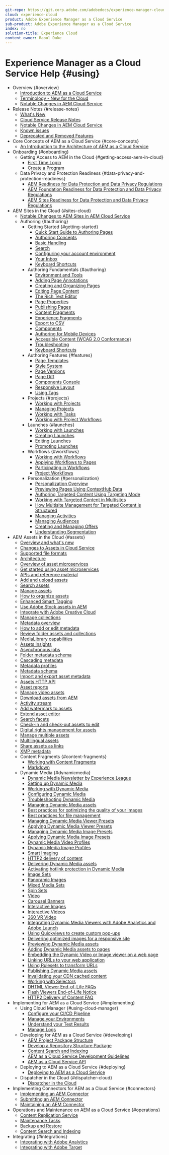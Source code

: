 ```yaml
---
git-repo: https://git.corp.adobe.com/adobedocs/experience-manager-cloud-service.en
cloud: experience-cloud
product: Adobe Experience Manager as a Cloud Service
sub-product: Adobe Experience Manager as a Cloud Service
index: no
solution-title: Experience Cloud
content owner: Raoul Duke
---
```


# Experience Manager as a Cloud Service Help {#using}

+ Overview {#overview}
  + [Introduction to AEM as a Cloud Service](overview/introduction.md)
  + [Terminology - New for the Cloud](overview/terminology.md)
  + [Notable Changes in AEM Cloud Service](release-notes/aem-cloud-changes.md)
+ Release Notes {#release-notes}
  + [What's New](release-notes/what-is-new.md)
  + [Cloud Service Release Notes](release-notes/release-notes.md)
  + [Notable Changes in AEM Cloud Service](release-notes/aem-cloud-changes.md)
  + [Known issues](release-notes/known-issues.md)
  + [Deprecated and Removed Features](release-notes/deprecated-removed-features.md)
+ Core Concepts of AEM as a Cloud Service {#core-concepts}
  + [An Introduction to the Architecture of AEM as a Cloud Service](core-concepts/architecture.md)
+ Onboarding {#onboarding}
  + Getting Access to AEM in the Cloud {#getting-access-aem-in-cloud}
    + [First Time Login](onboarding/getting-access-to-aem-in-cloud/first-time-login.md)
    + [Create a Program](onboarding/getting-access-to-aem-in-cloud/creating-a-program.md)
  + Data Privacy and Protection Readiness {#data-privacy-and-protection-readiness}
    + [AEM Readiness for Data Protection and Data Privacy Regulations](onboarding/data-privacy-and-protection-readiness/data-protection-and-privacy.md)
    + [AEM Foundation Readiness for Data Protection and Data Privacy Regulations](onboarding/data-privacy-and-protection-readiness/data-protection-and-privacy-foundation.md)
    + [AEM Sites Readiness for Data Protection and Data Privacy Regulations](onboarding/data-privacy-and-protection-readiness/data-protection-and-privacy-sites.md)
+ AEM Sites in the Cloud {#sites-cloud}
  + [Notable Changes to AEM Sites in AEM Cloud Service](sites-cloud/sites-cloud-changes.md)
  + Authoring {#authoring}
    + Getting Started {#getting-started}
      + [Quick Start Guide to Authoring Pages](sites-cloud/authoring/getting-started/quick-start.md)
      + [Authoring Concepts](sites-cloud/authoring/getting-started/concepts.md)
      + [Basic Handling](sites-cloud/authoring/getting-started/basic-handling.md)
      + [Search](sites-cloud/authoring/getting-started/search.md)
      + [Configuring your account environment](sites-cloud/authoring/getting-started/account-environment.md)
      + [Your Inbox](sites-cloud/authoring/getting-started/inbox.md)
      + [Keyboard Shortcuts](sites-cloud/authoring/getting-started/keyboard-shortcuts.md)
    + Authoring Fundamentals {#authoring}
      + [Environment and Tools](sites-cloud/authoring/fundamentals/environment-tools.md)
      + [Adding Page Annotations](sites-cloud/authoring/fundamentals/annotations.md)
      + [Creating and Organizing Pages](sites-cloud/authoring/fundamentals/organizing-pages.md)
      + [Editing Page Content](sites-cloud/authoring/fundamentals/editing-content.md)
      + [The Rich Text Editor](sites-cloud/authoring/fundamentals/rich-text-editor.md)
      + [Page Properties](sites-cloud/authoring/fundamentals/page-properties.md)
      + [Publishing Pages](sites-cloud/authoring/fundamentals/publishing-pages.md)
      + [Content Fragments](sites-cloud/authoring/fundamentals/content-fragments.md)
      + [Experience Fragments](sites-cloud/authoring/fundamentals/experience-fragments.md)
      + [Export to CSV](sites-cloud/authoring/fundamentals/csv-export.md)
      + [Components](sites-cloud/authoring/fundamentals/components.md)
      + [Authoring for Mobile Devices](sites-cloud/authoring/fundamentals/mobile.md)
      + [Accessible Content (WCAG 2.0 Conformance)](sites-cloud/authoring/fundamentals/accessible-content.md)
      + [Troubleshooting](sites-cloud/authoring/fundamentals/troubleshooting.md)
      + [Keyboard Shortcuts](sites-cloud/authoring/fundamentals/keyboard-shortcuts.md)
    + Authoring Features {#features}
      + [Page Templates](sites-cloud/authoring/features/templates.md)
      + [Style System](sites-cloud/authoring/features/style-system.md)
      + [Page Versions](sites-cloud/authoring/features/page-versions.md)
      + [Page Diff](sites-cloud/authoring/features/page-diff.md)
      + [Components Console](sites-cloud/authoring/features/components-console.md)
      + [Responsive Layout](sites-cloud/authoring/features/responsive-layout.md)
      + [Using Tags](sites-cloud/authoring/features/tags.md)
    + Projects {#projects}
      + [Working with Projects](sites-cloud/authoring/projects/overview.md)
      + [Managing Projects](sites-cloud/authoring/projects/managing.md)
      + [Working with Tasks](sites-cloud/authoring/projects/tasks.md)
      + [Working with Project Workflows](sites-cloud/authoring/projects/workflows.md)
    + Launches {#launches}
      + [Working with Launches](sites-cloud/authoring/launches/overview.md)
      + [Creating Launches](sites-cloud/authoring/launches/creating.md)
      + [Editing Launches](sites-cloud/authoring/launches/editing.md)
      + [Promoting Launches](sites-cloud/authoring/launches/promoting.md)
    + Workflows {#workflows}
      + [Working with Workflows](sites-cloud/authoring/workflows/overview.md)
      + [Applying Workflows to Pages](sites-cloud/authoring/workflows/applying.md)
      + [Participating in Workflows](sites-cloud/authoring/workflows/participating.md)
      + [Project Workflows](sites-cloud/authoring/projects/workflows.md)
    + Personalization {#personalization}
      + [Personalization Overview](sites-cloud/authoring/personalization/overview.md)
      + [Previewing Pages Using ContextHub Data](sites-cloud/authoring/personalization/contexthub.md)
      + [Authoring Targeted Content Using Targeting Mode](sites-cloud/authoring/personalization/targeted-content.md)
      + [Working with Targeted Content in Multisites](sites-cloud/authoring/personalization/multisite-targeted-content.md)
      + [How Multisite Management for Targeted Content is Structured](sites-cloud/authoring/personalization/multisite-structure.md)
      + [Managing Activities](sites-cloud/authoring/personalization/activities.md)
      + [Managing Audiences](sites-cloud/authoring/personalization/audiences.md)
      + [Creating and Managing Offers](sites-cloud/authoring/personalization/offers.md)
      + [Understanding Segmentation](sites-cloud/authoring/personalization/segmentation.md)
+ AEM Assets in the Cloud {#assets}
  + [Overview and what's new](/help/assets/whats-new-assets.md)
  + [Changes to Assets in Cloud Service](/help/assets/assets-cloud-changes.md)
  + [Supported file formats](/help/assets/file-format-support.md)
  + [Architecture](/help/assets/architecture.md)
  + [Overview of asset microservices](/help/assets/asset-microservices-overview.md)
  + [Get started using asset microservices](/help/assets/asset-microservices-configure-and-use.md)
  + [APIs and reference material](/help/assets/developer-reference-material-apis.md)
  + [Add and upload assets](/help/assets/add-assets.md)
  + [Search assets](/help/assets/search-assets.md)
  + [Manage assets](/help/assets/manage-digital-assets.md)
  + [How to organize assets](/help/assets/organize-assets.md)
  + [Enhanced Smart Tagging](/help/assets/enhanced-smart-tags.md)
  + [Use Adobe Stock assets in AEM](/help/assets/aem-assets-adobe-stock.md)
  + [Integrate with Adobe Creative Cloud](/help/assets/aem-cc-integration-best-practices.md)
  + [Manage collections](/help/assets/manage-collections.md)
  + [Metadata overview](/help/assets/metadata.md)
  + [How to add or edit metadata](/help/assets/meta-edit.md)
  + [Review folder assets and collections](/help/assets/bulk-approval.md)
  + [MediaLibrary capabilities](/help/assets/medialibrary.md)
  + [Assets Insights](/help/assets/assets-insights.md)
  + [Asynchronous jobs](/help/assets/asynchronous-jobs.md)
  + [Folder metadata schema](/help/assets/folder-metadata-schema.md)
  + [Cascading metadata](/help/assets/cascading-metadata.md)
  + [Metadata profiles](/help/assets/metadata-profiles.md)
  + [Metadata schema](/help/assets/metadata-schemas.md)
  + [Import and export asset metadata](/help/assets/metadata-import-export.md)
  + [Assets HTTP API](/help/assets/mac-api-assets.md)
  + [Asset reports](/help/assets/asset-reports.md)
  + [Manage video assets](/help/assets/manage-video-assets.md)
  + [Download assets from AEM](/help/assets/download-assets-from-aem.md)
  + [Activity stream](/help/assets/activity-stream.md)
  + [Add watermark to assets](/help/assets/add-watermark-to-assets.md)
  + [Extend asset editor](/help/assets/asseteditorx.md)
  + [Search facets](/help/assets/search-facets.md)
  + [Check-in and check-out assets to edit](/help/assets/check-out-and-submit-assets.md)
  + [Digital rights management for assets](/help/assets/drm.md)
  + [Manage multiple assets](/help/assets/manage-multiple-assets.md)
  + [Multilingual assets](/help/assets/multilingual-assets.md)
  + [Share assets as links](/help/assets/share-assets-as-links.md)
  + [XMP metadata](/help/assets/xmp-metadata.md)
  + Content Fragments {#content-fragments}
    + [Working with Content Fragments](/help/assets/content-fragments/content-fragments.md)
    + [Markdown](/help/assets/content-fragments/content-fragments-markdown.md)
  + Dynamic Media {#dynamicmedia}
    + [Dynamic Media Newsletter by Experience League](/help/assets/dynamic-media/dynamic-media-newsletter.md)
    + [Setting up Dynamic Media](/help/assets/dynamic-media/administering-dynamic-media.md)
    + [Working with Dynamic Media](/help/assets/dynamic-media/dynamic-media.md)
    + [Configuring Dynamic Media](/help/assets/dynamic-media/config-dm.md)
    + [Troubleshooting Dynamic Media](/help/assets/dynamic-media/troubleshoot-dm.md)
    + [Managing Dynamic Media assets](/help/assets/dynamic-media/managing-assets.md)
    + [Best practices for optimizing the quality of your images](/help/assets/dynamic-media/best-practices-for-optimizing-the-quality-of-your-images.md)
    + [Best practices for file management](/help/assets/dynamic-media/best-practices-for-file-management.md)
    + [Managing Dynamic Media Viewer Presets](/help/assets/dynamic-media/managing-viewer-presets.md)
    + [Applying Dynamic Media Viewer Presets](/help/assets/dynamic-media/viewer-presets.md)
    + [Managing Dynamic Media Image Presets](/help/assets/dynamic-media/managing-image-presets.md)
    + [Applying Dynamic Media Image Presets](/help/assets/dynamic-media/image-presets.md)
    + [Dynamic Media Video Profiles](/help/assets/dynamic-media/video-profiles.md)
    + [Dynamic Media Image Profiles](/help/assets/dynamic-media/image-profiles.md)
    + [Smart Imaging](/help/assets/dynamic-media/imaging-faq.md)
    + [HTTP2 delivery of content](/help/assets/dynamic-media/http2.md)
    + [Delivering Dynamic Media assets](/help/assets/dynamic-media/delivering-dynamic-media-assets.md)
    + [Activating hotlink protection in Dynamic Media](/help/assets/dynamic-media/hotlink-protection.md)
    + [Image Sets](/help/assets/dynamic-media/image-sets.md)
    + [Panoramic Images](/help/assets/dynamic-media/panoramic-images.md)
    + [Mixed Media Sets](/help/assets/dynamic-media/mixed-media-sets.md)
    + [Spin Sets](/help/assets/dynamic-media/spin-sets.md)
    + [Video](/help/assets/dynamic-media/video.md)
    + [Carousel Banners](/help/assets/dynamic-media/carousel-banners.md)
    + [Interactive Images](/help/assets/dynamic-media/interactive-images.md)
    + [Interactive Videos](/help/assets/dynamic-media/interactive-videos.md)
    + [360 VR Video](/help/assets/dynamic-media//360-video.md)
    + [Integrating Dynamic Media Viewers with Adobe Analytics and Adobe Launch](/help/assets/dynamic-media//launch.md)
    + [Using Quickviews to create custom pop-ups](/help/assets/dynamic-media/custom-pop-ups.md)
    + [Delivering optimized images for a responsive site](/help/assets/dynamic-media/responsive-site.md)
    + [Previewing Dynamic Media assets](/help/assets/dynamic-media/previewing-assets.md)
    + [Adding Dynamic Media assets to pages](/help/assets/dynamic-media/adding-dynamic-media-assets-to-pages.md)
    + [Embedding the Dynamic Video or Image viewer on a web page](/help/assets/dynamic-media/embed-code.md)
    + [Linking URLs to your web application](/help/assets/dynamic-media/linking-urls-to-yourwebapplication.md)
    + [Using Rulesets to transform URLs](/help/assets/dynamic-media/using-rulesets-to-transform-urls.md)
    + [Publishing Dynamic Media assets](/help/assets/dynamic-media/publishing-dynamicmedia-assets.md)
    + [Invalidating your CDN cached content](/help/assets/dynamic-media/invalidate-cdn-cached-content.md)
    + [Working with Selectors](/help/assets/dynamic-media/working-with-selectors.md)
    + [DHTML Viewer End-of-Life FAQs](/help/assets/dynamic-media/dhtml-viewer-endoflifefaqs.md)
    + [Flash Viewers End-of-Life Notice](/help/assets/dynamic-media/flash-viewers-eol.md)
    + [HTTP2 Delivery of Content FAQ](/help/assets/dynamic-media/scene7-http2faq.md)
+ Implementing for AEM as a Cloud Service {#implementing}
  + Using Cloud Manager {#using-cloud-manager}
    + [Configure your CI/CD Pipeline](implementing/cloud-manager/configure-pipeline.md)
    + [Manage your Environments](implementing/cloud-manager/manage-environments.md)
    + [Understand your Test Results](implementing/cloud-manager/understand-test-results.md)
    + [Manage Logs](implementing/cloud-manager/manage-logs.md)
  + Developing for AEM as a Cloud Service {#developing}
    + [AEM Project Package Structure](implementing/developing/introduction/aem-project-content-package-structure.md)
    + [Develop a Repository Structure Package](implementing/developing/introduction/repository-structure-package.md)
    + [Content Search and Indexing](operations/indexing.md)
    + [AEM as a Cloud Service Development Guidelines](implementing/developing/introduction/development-guidelines.md)
    + [AEM as a Cloud Service API](https://docs-stg.corp.adobe.com/content/help/en/experience-manager-cloud-service/using/sites-cloud/developing/ref/javadoc/index.html)
  + Deploying to AEM as a Cloud Service {#deploying}
    + [Deploying to AEM as a Cloud Service](implementing/deploying/deploying.md)
  + Dispatcher in the Cloud {#dispatcher-cloud}
    + [Dispatcher in the Cloud](implementing/dispatcher/dispatcher-cloud.md)
+ Implementing Connectors for AEM as a Cloud Service {#connectors}
  + [Implementing an AEM Connector](connectors/implement.md)
  + [Submitting an AEM Connector](connectors/submit.md)
  + [Maintaining an AEM Connector](connectors/maintain.md)
+ Operations and Maintenance on AEM as a Cloud Service {#operations}
  + [Content Replication Service](operations/replication.md)
  + [Maintenance Tasks](operations/maintenance.md)
  + [Backup and Restore](operations/backup.md)
  + [Content Search and Indexing](operations/indexing.md)
+ Integrating {#integrations}
  + [Integrating with Adobe Analytics](integrating/integrating-with-adobe-analytics.md)
  + [Integrating with Adobe Target](integrating/integrating-with-adobe-target.md)
